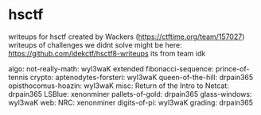 # hsctf
writeups for hsctf created by Wackers (https://ctftime.org/team/157027)
writeups of challenges we didnt solve might be here: https://github.com/idekctf/hsctf8-writeups
its from team idk

algo:
not-really-math: wyl3waK
extended fibonacci-sequence: prince-of-tennis
crypto:
aptenodytes-forsteri: wyl3waK
queen-of-the-hill: drpain365
opisthocomus-hoazin: wyl3waK
misc:
Return of the Intro to Netcat: drpain365
LSBlue: xenonminer
pallets-of-gold: drpain365
glass-windows: wyl3waK
web:
NRC: xenonminer
digits-of-pi: wyl3waK
grading: drpain365
